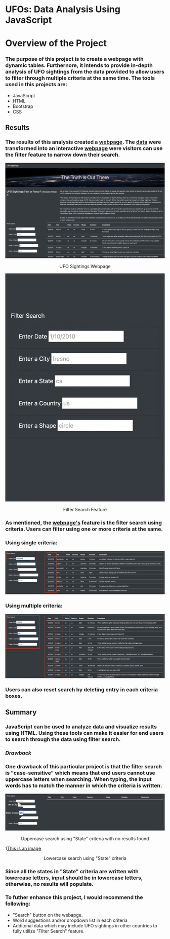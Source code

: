 # UFOs: Data Analysis Using JavaScript

# Overview of the Project
### The purpose of this project is to create a webpage with dynamic tables. Furthernore, it intends to provide in-depth analysis of UFO sightings from the data provided to allow users to filter through multiple criteria at the same time. The tools used in this projects are:
- JavaScript
- HTML
- Bootstrap
- CSS

## Results
### The results of this analysis created a [webpage](https://github.com/gmgarin/UFOs/blob/2b9030de9cda2030a3d6a9f12f5eaaa23549062e/index.html). The [data](https://github.com/gmgarin/UFOs/blob/0e3b27b87240a55db5c067bb526729a39072beae/static/js/data.js) were transformed into an interactive [webpage](https://github.com/gmgarin/UFOs/blob/2b9030de9cda2030a3d6a9f12f5eaaa23549062e/index.html) were visitors can use the filter feature to narrow down their search. 

![This is an image](https://github.com/gmgarin/UFOs/blob/312db3e23803b8e12340428f12477b4b27bfa141/static/images/webpage.png)

<p align="center">
   UFO Sightings Webpage
</p>

![This is an image](https://github.com/gmgarin/UFOs/blob/4f585e24393a6f196b5f33d1d46d7c3d4e710e10/static/images/filter.png)

<p align="center">
   Filter Search Feature
</p>


### As mentioned, the [webpage's](https://github.com/gmgarin/UFOs/blob/2b9030de9cda2030a3d6a9f12f5eaaa23549062e/index.html) feature is the filter search using criteria. Users can filter using one or more criteria at the same.

### Using single criteria:
![This is an image](https://github.com/gmgarin/UFOs/blob/54c5e9abe1a3674ca5d45964d2771d253f625c68/static/images/single_criteria.png)

### Using multiple criteria:
![This is an image](https://github.com/gmgarin/UFOs/blob/54c5e9abe1a3674ca5d45964d2771d253f625c68/static/images/multiple_criteria.png)

### Users can also reset search by deleting entry in each criteria boxes. 

## Summary
### JavaScript can be used to analyze data and visualize results using HTML. Using these tools can make it easier for end users to search through the data using filter search. 

### **_Drawback_**
### One drawback of this particular project is that the filter search is "case-sensitive" which means that end users cannot use uppercase letters when searching. When typing, the input words has to match the manner in which the criteria is written.

![This is an image](https://github.com/gmgarin/UFOs/blob/f4a8931225552c32ffcfaf2f8dedd59866d757f1/static/images/drawback_1.png)

<p align="center">
   Uppercase search using "State" criteria with no results found
</p>

1[This is an image](https://github.com/gmgarin/UFOs/blob/f4a8931225552c32ffcfaf2f8dedd59866d757f1/static/images/drawback_2.png)

<p align="center">
   Lowercase search using "State" criteria
</p>

### Since all the states in "State" criteria are written with lowercase letters, input should be in lowercase letters, otherwise, no results will populate. 

### To futher enhance this project, I would recommend the following:
- "Search" button on the webapge.
- Word suggestions and/or dropdown list in each criteria
- Additonal data which may include UFO sightings in other countries to fully utilize "Filter Search" feature.